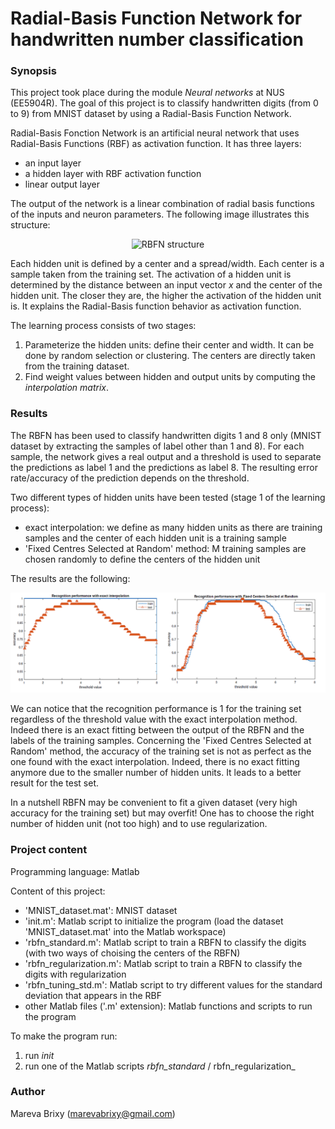 # Radial-Basis Function Network for handwritten number classification

### Synopsis ###
This project took place during the module _Neural networks_ at NUS (EE5904R).
The goal of this project is to classify handwritten digits (from 0 to 9) from MNIST dataset by using a Radial-Basis Function Network. 

Radial-Basis Fonction Network is an artificial neural network that uses Radial-Basis Functions (RBF) as activation function. It has three layers: 

* an input layer
* a hidden layer with RBF activation function
* linear output layer

The output of the network is a linear combination of radial basis functions of the inputs and neuron parameters. The following image illustrates this structure:

<p align="center">
  <img src="img/rbfn_struct.png" alt="RBFN structure" />
</p>

Each hidden unit is defined by a center and a spread/width. Each center is a sample taken from the training set. The activation of a hidden unit is determined by the distance between an input vector _x_ and the center of the hidden unit. The closer they are, the higher the activation of the hidden unit is. It explains the Radial-Basis function behavior as activation function. 

The learning process consists of two stages:

1. Parameterize the hidden units: define their center and width. It can be done by random selection or clustering. The centers are directly taken from the training dataset.
2. Find weight values between hidden and output units by computing the _interpolation matrix_.

### Results ###

The RBFN has been used to classify handwritten digits 1 and 8 only (MNIST dataset by extracting the samples of label other than 1 and 8). For each sample, the network gives a real output and a threshold is used to separate the predictions as label 1 and the predictions as label 8. The resulting error rate/accuracy of the prediction depends on the threshold. 

Two different types of hidden units have been tested (stage 1 of the learning process):

* exact interpolation: we define as many hidden units as there are training samples and the center of each hidden unit is a training sample
* 'Fixed Centres Selected at Random' method: M training samples are chosen randomly to define the centers of the hidden unit

The results are the following:

<p align="center">
  <img src="img/rbfn_comp.png" alt="Performance recognition" />
</p>

We can notice that the recognition performance is 1 for the training set regardless of the threshold value with the exact interpolation method. Indeed there is an exact fitting between the output of the RBFN and the labels of the training samples.
Concerning the 'Fixed Centres Selected at Random' method, the accuracy of the training set is not as perfect as the one found with the exact interpolation. Indeed, there is no exact fitting anymore due to the smaller number of hidden units. It leads to a better result for the test set.

In a nutshell RBFN may be convenient to fit a given dataset (very high accuracy for the training set) but may overfit! One has to choose the right number of hidden unit (not too high) and to use regularization. 

### Project content ###

Programming language: Matlab

Content of this project: 

* 'MNIST_dataset.mat': MNIST dataset
* 'init.m': Matlab script to initialize the program (load the dataset 'MNIST_dataset.mat' into the Matlab workspace) 
* 'rbfn_standard.m': Matlab script to train a RBFN to classify the digits (with two ways of choising the centers of the RBFN)
* 'rbfn_regularization.m':  Matlab script to train a RBFN to classify the digits with regularization
* 'rbfn_tuning_std.m': Matlab script to try different values for the standard deviation that appears in the RBF
* other Matlab files ('.m' extension): Matlab functions and scripts to run the program

To make the program run: 

1. run _init_
2. run one of the Matlab scripts _rbfn_standard_ / rbfn_regularization_ 

### Author ###

Mareva Brixy (marevabrixy@gmail.com)
